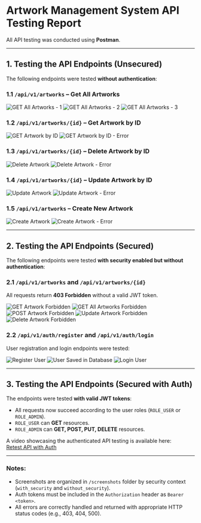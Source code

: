 # Artwork Management System API Testing Report

All API testing was conducted using **Postman**.

---

## 1. Testing the API Endpoints (Unsecured)

The following endpoints were tested **without authentication**:

### 1.1 `/api/v1/artworks` – Get All Artworks
![GET All Artworks - 1](./screenshots/without_security/get_all_1.png)
![GET All Artworks - 2](./screenshots/without_security/get_all_2.png)
![GET All Artworks - 3](./screenshots/without_security/get_all_3.png)

### 1.2 `/api/v1/artworks/{id}` – Get Artwork by ID
![GET Artwork by ID](./screenshots/without_security/get_by_id.png)
![GET Artwork by ID - Error](./screenshots/without_security/get_by_id_err.png)

### 1.3 `/api/v1/artworks/{id}` – Delete Artwork by ID
![Delete Artwork](./screenshots/without_security/delete_by_id.png)
![Delete Artwork - Error](./screenshots/without_security/delete_by_id_err.png)

### 1.4 `/api/v1/artworks/{id}` – Update Artwork by ID
![Update Artwork](./screenshots/without_security/update_by_id.png)
![Update Artwork - Error](./screenshots/without_security/update_by_id_err.png)

### 1.5 `/api/v1/artworks` – Create New Artwork
![Create Artwork](./screenshots/without_security/post_data.png)
![Create Artwork - Error](./screenshots/without_security/post_data_err.png)

---

## 2. Testing the API Endpoints (Secured)

The following endpoints were tested **with security enabled but without authentication**:

### 2.1 `/api/v1/artworks` and `/api/v1/artworks/{id}`
All requests return **403 Forbidden** without a valid JWT token.

![GET Artwork Forbidden](./screenshots/with_security/get_by_id_forbidden.png)
![GET All Artworks Forbidden](./screenshots/with_security/get_forbidden.png)
![POST Artwork Forbidden](./screenshots/with_security/post_forbidden.png)
![Update Artwork Forbidden](./screenshots/with_security/update_forbidden.png)
![Delete Artwork Forbidden](./screenshots/with_security/delete_forbidden.png)

### 2.2 `/api/v1/auth/register` and `/api/v1/auth/login`
User registration and login endpoints were tested:

![Register User](./screenshots/users/register_user.png)
![User Saved in Database](./screenshots/users/user_saved.png)
![Login User](./screenshots/users/login_user.png)

---

## 3. Testing the API Endpoints (Secured with Auth)

The endpoints were tested **with valid JWT tokens**:

- All requests now succeed according to the user roles (`ROLE_USER` or `ROLE_ADMIN`).
- `ROLE_USER` can **GET** resources.
- `ROLE_ADMIN` can **GET, POST, PUT, DELETE** resources.

A video showcasing the authenticated API testing is available here:  
[Retest API with Auth](https://youtu.be/l-Vyt-1LBUc)

---

### Notes:

- Screenshots are organized in `/screenshots` folder by security context (`with_security` and `without_security`).
- Auth tokens must be included in the `Authorization` header as `Bearer <token>`.
- All errors are correctly handled and returned with appropriate HTTP status codes (e.g., 403, 404, 500).

